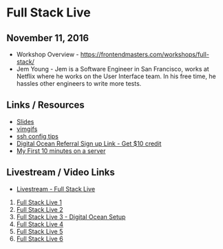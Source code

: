 # Full Stack Live

## November 11, 2016

* Workshop Overview - https://frontendmasters.com/workshops/full-stack/
* Jem Young - Jem is a Software Engineer in San Francisco, works at Netflix where he works on the User Interface team. In his free time, he hassles other engineers to write more tests.


## Links / Resources

* [Slides](https://docs.google.com/presentation/d/1FPpbZ919vt8e1k2EGPd7BKhDlHao79ykvYLfDcMOsMo/edit?usp=sharing)
* [vimgifs](https://vimgifs.com)
* [ssh config tips](http://nerderati.com/2011/03/17/simplify-your-life-with-an-ssh-config-file/)
* [Digital Ocean Referral Sign up Link - Get $10 credit](https://m.do.co/c/5bee9b36ba5c)
* [My First 10 minutes on a server](http://www.codelitt.com/blog/my-first-10-minutes-on-a-server-primer-for-securing-ubuntu/)

## Livestream / Video Links

* [Livestream - Full Stack Live](https://livestream.com/accounts/4894689/events/6621548)



1. [Full Stack Live 1](https://livestream.com/accounts/4894689/events/6621548/videos/141601082)
2. [Full Stack Live 2](https://livestream.com/accounts/4894689/events/6621548/videos/141611631)
3. [Full Stack Live 3 - Digital Ocean Setup](https://livestream.com/accounts/4894689/events/6621548/videos/141614627)
4. [Full Stack Live 4](https://livestream.com/accounts/4894689/events/6621548/videos/141625395)
5. [Full Stack Live 5](https://livestream.com/accounts/4894689/events/6621548/videos/141638332)
6. [Full Stack Live 6](https://livestream.com/accounts/4894689/events/6621548/videos/141640871)
